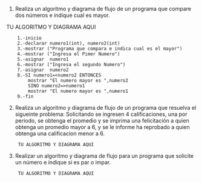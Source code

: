 1. Realiza un algoritmo y diagrama de flujo de un programa que compare dos números e indique cual es mayor.
  
  TU ALGORITMO Y DIAGRAMA AQUI
  
  		1.-inicio
		2.-declarar numero1(int), numero2(int)
		3.-mostrar ("Programa que compara e indica cual es el mayor")
		4.-mostrar ("Ingresa el Pimer Numero")
		5.-asignar	numero1
		6.-mostrar ("Ingresa el segundo Numero")
		7.-asignar	numero2
		8.-SI numero1=<numero2 ENTONCES
			mostrar "El numero mayor es ",numero2
		    SINO numero2=>numero1 
		    mostrar "El numero mayor es ",numero1
		9.-fin
 
  
  
  
  
  
  
  
2. Realiza un algoritmo y diagrama de flujo de un programa que resuelva el sigueinte problema: Solicitando se ingresen 4 calificaciones, una por periodo, se obtenga el promedio y se imprima una felicitación a quien obtenga un promedio mayor a 6, y se le informe ha reprobado a quien obtenga una calificacion menor a 6.

        TU ALGORITMO Y DIAGRAMA AQUI

3. Realizar un algoritmo y diagrama de flujo para un programa que solicite un número e indique si es par o impar.

        TU ALGORITMO Y DIAGRAMA AQUI
